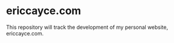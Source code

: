 # ericcayce.com

This repository will track the development of my personal website, ericcayce.com. 
